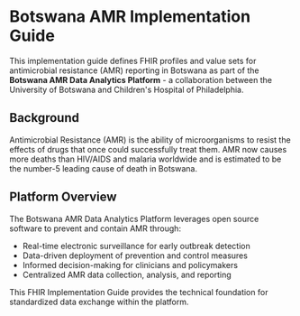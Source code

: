 # Botswana AMR Implementation Guide

This implementation guide defines FHIR profiles and value sets for antimicrobial resistance (AMR) reporting in Botswana as part of the **Botswana AMR Data Analytics Platform** - a collaboration between the University of Botswana and Children's Hospital of Philadelphia.

## Background

Antimicrobial Resistance (AMR) is the ability of microorganisms to resist the effects of drugs that once could successfully treat them. AMR now causes more deaths than HIV/AIDS and malaria worldwide and is estimated to be the number-5 leading cause of death in Botswana.

## Platform Overview

The Botswana AMR Data Analytics Platform leverages open source software to prevent and contain AMR through:

- Real-time electronic surveillance for early outbreak detection
- Data-driven deployment of prevention and control measures  
- Informed decision-making for clinicians and policymakers
- Centralized AMR data collection, analysis, and reporting

This FHIR Implementation Guide provides the technical foundation for standardized data exchange within the platform.
